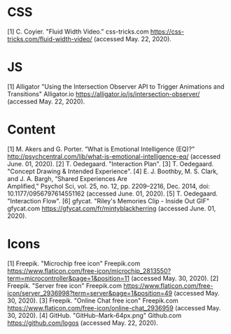 # CSS
[1] C. Coyier. "Fluid Width Video." css-tricks.com 
    https://css-tricks.com/fluid-width-video/ (accessed May. 22, 2020).

# JS
[1] Alligator "Using the Intersection Observer API to Trigger Animations and Transitions" Alligator.io https://alligator.io/js/intersection-observer/ (accessed May. 22, 2020).

# Content
[1] M. Akers and G. Porter. “What is Emotional Intelligence (EQ)?”
    http://psychcentral.com/lib/what-is-emotional-intelligence-eq/ (accessed June. 01, 2020).
[2] T. Oedegaard. "Interaction Plan".
[3] T. Oedegaard. "Concept Drawing & Intended Experience".
[4] E. J. Boothby, M. S. Clark, and J. A. Bargh, “Shared Experiences Are    
    Amplified,” Psychol Sci, vol. 25, no. 12, pp. 2209–2216, Dec. 2014, doi: 10.1177/0956797614551162 (accessed June. 01, 2020).
[5] T. Oedegaard. "Interaction Flow".
[6] gfycat. "Riley's Memories Clip - Inside Out GIF" gfycat.com
    https://gfycat.com/fr/mintyblackherring (accessed June. 01, 2020).

# Icons
[1] Freepik. "Microchip free icon" Freepik.com 
    https://www.flaticon.com/free-icon/microchip_2813550?term=microcontroller&page=1&position=11 (accessed May. 30, 2020).
[2] Freepik. "Server free icon" Freepik.com 
    https://www.flaticon.com/free-icon/server_2936998?term=server&page=1&position=49 (accessed May. 30, 2020).
[3] Freepik. "Online Chat free icon" Freepik.com
    https://www.flaticon.com/free-icon/online-chat_2936959 (accessed May. 30, 2020).
[4] GitHub. "GitHub-Mark-64px.png" Github.com
    https://github.com/logos (accessed May. 22, 2020).